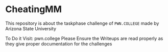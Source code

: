 # CheatingMM
This repository is about the taskphase challenge of `PWN.COLLEGE` made by Arizona State University

To Do it Visit:
pwn.college
Please Ensure the Writeups are read properly as they give proper documentation for the challenges
